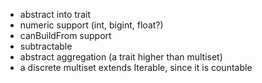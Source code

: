 * abstract into trait
* numeric support (int, bigint, float?)
* canBuildFrom support
* subtractable
* abstract aggregation (a trait higher than multiset)
* a discrete multiset extends Iterable, since it is countable
